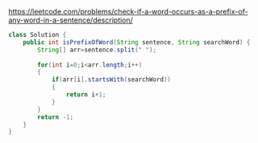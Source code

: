 https://leetcode.com/problems/check-if-a-word-occurs-as-a-prefix-of-any-word-in-a-sentence/description/
```Java
class Solution {
    public int isPrefixOfWord(String sentence, String searchWord) { 
        String[] arr=sentence.split(" ");
        
        for(int i=0;i<arr.length;i++)
        {
            if(arr[i].startsWith(searchWord))
            {
                return i+1;
            }
        }
        return -1;
    }
}
```